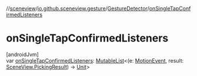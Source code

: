 //[sceneview](../../../index.md)/[io.github.sceneview.gesture](../index.md)/[GestureDetector](index.md)/[onSingleTapConfirmedListeners](on-single-tap-confirmed-listeners.md)

# onSingleTapConfirmedListeners

[androidJvm]\
var [onSingleTapConfirmedListeners](on-single-tap-confirmed-listeners.md): [MutableList](https://kotlinlang.org/api/latest/jvm/stdlib/kotlin.collections/-mutable-list/index.html)&lt;(e: [MotionEvent](https://developer.android.com/reference/kotlin/android/view/MotionEvent.html), result: [SceneView.PickingResult](../../io.github.sceneview/-scene-view/-picking-result/index.md)) -&gt; [Unit](https://kotlinlang.org/api/latest/jvm/stdlib/kotlin/-unit/index.html)&gt;
